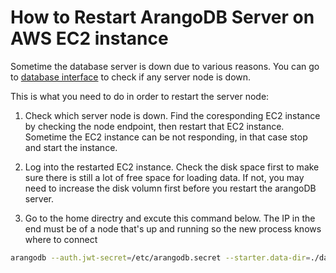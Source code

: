 # How to Restart ArangoDB Server on AWS EC2 instance

Sometime the database server is down due to various reasons. You can go to [database interface](https://db.catalog.igvf.org/_db/igvf/_admin/aardvark/index.html#nodes) to check if any server node is down.

This is what you need to do in order to restart the server node:

1. Check which server node is down. Find the coresponding EC2 instance by checking the node endpoint, then restart that EC2 instance. Sometime the EC2 instance can be not responding, in that case stop and start the instance.

2. Log into the restarted EC2 instance. Check the disk space first to make sure there is still a lot of free space for loading data. If not, you may need to increase the disk volumn first before you restart the arangoDB server.

3. Go to the home directry and excute this command below. The IP in the end must be of a node that's up and running so the new process knows where to connect

``` bash
arangodb --auth.jwt-secret=/etc/arangodb.secret --starter.data-dir=./data2 --starter.join {running_server_IP}:{port}&
```
